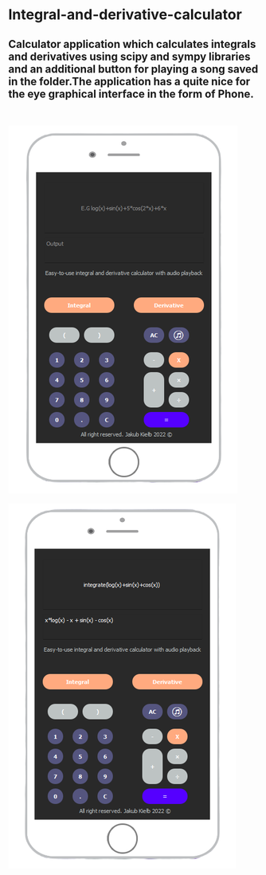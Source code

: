 # Integral-and-derivative-calculator

## Calculator application which calculates integrals and derivatives using scipy and sympy libraries and an additional button for playing a song saved in the folder.The application has a quite nice for the eye graphical interface in the form of Phone.
\
\
![alt text](screen1.png)
\
\
![alt text](screen2.png)
